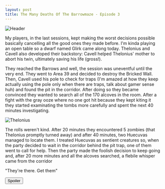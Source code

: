 ```yaml
---
layout: post
title: The Many Deaths Of The Barrowmaze - Episode 3
---
```

![Header](https://i.imgur.com/kTjLhxH.png)

My players, in the last sessions, kept making the worst decisions possible basically cancelling all the good ones they made before. I'm kinda playing an open table so a dwarf named Glirk came along today. Thelonius and Cavell also developed their backstory: Cavell helped Thelonius' mother to abort his twin, ultimately saving his life (gross!).

<!--more--> 

They reached the Barrows and well, the session was uneventful until the very end. They went to Area 39 and decided to destroy the Bricked Wall. Then, Cavell used his pole to check for traps (I'm amazed at how they keep actually using the pole only when there are traps, talk about gamer sense huh) and found the pit in the corridor. After doing so they became convinced they wanted to search all of the 170 alcoves in the room. After a fight with the gray ooze where no one got hit because they kept kiting it they started examinating the tombs more carefully and spent the next 40 minutes investigating. 

![Thelonius](https://i.imgur.com/9aCN4za.png)

The rolls weren't kind. After 20 minutes they encountered 5 zombies (that Thelonius promptly turned away) and after 40 minutes, two Huecuvas managed to locate them. I treated Huecuvas as sentient creatures so, when the party decided to wait in the corridor behind the pit trap, one of them went to call for help. Then the party made the foolish decision to keep going and, after 20 more minutes and all the alcoves searched, a flebile whisper came from the corridor 

"They're there. Get them"

<button title="Click to show/hide content" type="button" onclick="if(document.getElementById('spoiler') .style.display=='none') {document.getElementById('spoiler') .style.display=''}else{document.getElementById('spoiler') .style.display='none'}">Spoiler</button>
<div id="spoiler" style="display:none; background: #f9f9f9;
  border-left: 10px solid #ccc;
  margin: 1.5em 10px;
  padding: 0.5em 10px;">
Some DM considerations as usual. The kiting fight was fun but probably a bit too cheesy, not sure what to do to prevent that. Theoretically I know I'm not running B/X as written since players shouldn't be able to move after attacking, but I really don't like that. I guess I'll just make more random encounters checks if they do stuff like that since it means the fight will drag on and produce noise.
<br><br>
There's also a "problem" with pit traps. The party keeps using them to basically prevent dumb monsters like skeletons and zombies to reach them. (And intelligent ones as well since sometimes they just put themselves in front of the pit with the shield preventing anyone from jumping). That's probably creative problem solving but it gets tedious after a while. 
<br><br>
I'm really curious as to how the ending will play out next session. Realistically there should be a lot of Huecuvas outside if they're actually sentient, but I'm not sure I made the right decision of actually allowing them to call for reinforcements. How would you play it out?
</div>